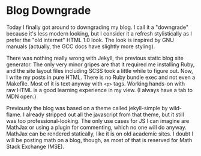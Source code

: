 # Blog Downgrade

Today I finally got around to downgrading my blog. I call it a
"downgrade" because it's less modern looking, but I consider it a
refresh stylistically as I prefer the "old internet" HTML 1.0 look.
The look is inspired by GNU manuals (actually, the GCC docs have
slightly more styling).

There was nothing really wrong with Jekyll, the previous static blog
site generator. The only very minor gripes are that it required me
installing Ruby, and the site layout files including SCSS took a little
while to figure out. Now, I write my posts in pure HTML. There is no
Ruby bundle exec and not even a Makefile. Most of it is text anyway with
`<p>` tags. Working hands-on with raw HTML is a good learning experience
in my view. (I always have a tab to MDN open.)

Previously the blog was based on a theme called jekyll-simple by
wild-flame. I already stripped out all the javascript from that theme,
but it still was too professional-looking. The only use cases for JS I
can imagine are MathJax or using a plugin for commenting, which no one
will do anyway. MathJax can be rendered statically, like it is on old
academic sites. I doubt I will be posting math on a blog, though, as
most of that is reserved for Math Stack Exchange (MSE).
